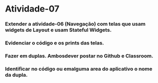 # Atividade-07

### Extender a atividade-06 (Navegação) com telas que usam widgets de Layout e usam Stateful Widgets. 

### Evidenciar o código e os prints das telas. 

### Fazer em duplas. Ambosdever postar no Github e Classroom.

### Identificar no código ou emalguma area do aplicativo o nome da dupla.
